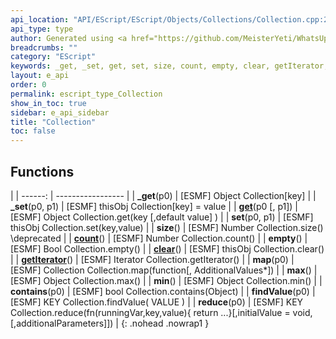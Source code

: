 ```yaml
---
api_location: "API/EScript/EScript/Objects/Collections/Collection.cpp:27:9"
api_type: type
author: Generated using <a href="https://github.com/MeisterYeti/WhatsUpDoc">WhatsUpDoc</a>
breadcrumbs: ""
category: "EScript"
keywords: _get, _set, get, set, size, count, empty, clear, getIterator, map, max, min, contains, findValue, reduce
layout: e_api
order: 0
permalink: escript_type_Collection
show_in_toc: true
sidebar: e_api_sidebar
title: "Collection"
toc: false
---
```


## Functions

|
| ------: | ----------------- |
| **_get**(p0) | [ESMF] Object Collection[key] |
| **_set**(p0, p1) | [ESMF] thisObj Collection[key] = value |
| **[get](classEScript_1_1EPtr#classEScript_1_1EPtr_1a76f00848d9f3d49e5a55669e7abccee1)**(p0 [, p1]) | [ESMF] Object Collection.get(key [,default value] ) |
| **set**(p0, p1) | [ESMF] thisObj Collection.set(key,value) |
| **size**() | [ESMF] Number Collection.size() \deprecated |
| **[count](classEScript_1_1Collection#classEScript_1_1Collection_1a55bf106b66b45e5613a590a567ce85cd)**() | [ESMF] Number Collection.count() |
| **empty**() | [ESMF] Bool Collection.empty() |
| **[clear](classEScript_1_1Collection#classEScript_1_1Collection_1a142cc71eedfdcdda25c008dfe6e657e6)**() | [ESMF] thisObj Collection.clear() |
| **[getIterator](classEScript_1_1Collection#classEScript_1_1Collection_1a8603f03616e8bfb756ef307b0ab2e771)**() | [ESMF] Iterator Collection.getIterator() |
| **map**(p0) | [ESMF] Collection Collection.map(function[, AdditionalValues\*]) |
| **max**() | [ESMF] Object Collection.max() |
| **min**() | [ESMF] Object Collection.min() |
| **contains**(p0) | [ESMF] bool Collection.contains(Object) |
| **findValue**(p0) | [ESMF] KEY Collection.findValue( VALUE ) |
| **reduce**(p0) | [ESMF] KEY Collection.reduce(fn(runningVar,key,value){ return ...}[,initialValue = void,[,additionalParameters]]) |
{: .nohead .nowrap1 }
